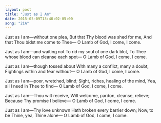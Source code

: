 ```yaml
---
layout: post
title: "Just as I Am"
date: 2015-05-09T13:40:02-05:00
song: "21A"
---
```

Just as I am—without one plea,
But that Thy blood was shed for me,
And that Thou bidst me come to Thee—
O Lamb of God, I come, I come.

Just as I am—and waiting not
To rid my soul of one dark blot,
To Thee whose blood can cleanse each spot—
O Lamb of God, I come, I come.

Just as I am—though tossed about
With many a conflict, many a doubt,
Fightings within and fear without—
O Lamb of God, I come, I come.

Just as I am—poor, wretched, blind;
Sight, riches, healing of the mind,
Yea, all I need in Thee to find—
O Lamb of God, I come, I come.

Just as I am—Thou wilt receive,
Wilt welcome, pardon, cleanse, relieve;
Because Thy promise I believe—
O Lamb of God, I come, I come.

Just as I am—Thy love unknown
Hath broken every barrier down;
Now, to be Thine, yea, Thine alone—
O Lamb of God, I come, I come.
